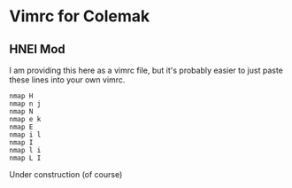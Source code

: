 # Vimrc for Colemak
## HNEI Mod 

I am providing this here as a vimrc file, but it's probably easier to just paste these lines into your own vimrc.

```
nmap H
nmap n j
nmap N 
nmap e k
nmap E
nmap i l
nmap I
nmap l i
nmap L I
```

Under construction (of course)
